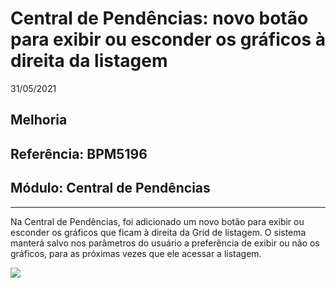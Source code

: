 # Central de Pendências: novo botão para exibir ou esconder os gráficos à direita da listagem
31/05/2021
## Melhoria
## Referência: BPM5196
## Módulo: Central de Pendências
***

Na Central de Pendências, foi adicionado um novo botão para exibir ou esconder os gráficos que ficam à direita da Grid de listagem. O sistema manterá salvo nos parâmetros do usuário a preferência de exibir ou não os gráficos, para as próximas vezes que ele acessar a listagem.

![]([PATH_IMG]/BPM5196_novo_botao_exibir_graficos.png)
